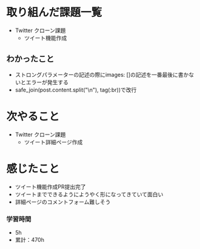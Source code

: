 # 取り組んだ課題一覧

- Twitter クローン課題 
    - ツイート機能作成

## わかったこと

- ストロングパラメーターの記述の際にimages: []の記述を一番最後に書かないとエラーが発生する
- safe_join(post.content.split("\n"), tag(:br))で改行


# 次やること

- Twitter クローン課題 
    - ツイート詳細ページ作成


# 感じたこと

- ツイート機能作成PR提出完了
- ツイートまでできるようにようやく形になってきていて面白い
- 詳細ページのコメントフォーム難しそう

### 学習時間

- 5h
- 累計：470h
